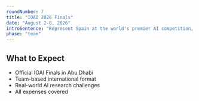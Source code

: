 ```yaml
---
roundNumber: 7
title: "IOAI 2026 Finals"
date: "August 2-8, 2026"
introSentence: "Represent Spain at the world's premier AI competition, competing against elite international teams."
phase: "team"
---
```


## What to Expect

- Official IOAI Finals in Abu Dhabi
- Team-based international format
- Real-world AI research challenges
- All expenses covered
